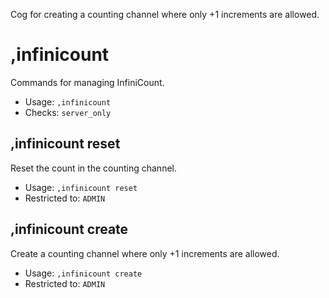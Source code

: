 Cog for creating a counting channel where only +1 increments are allowed.

# ,infinicount
Commands for managing InfiniCount.<br/>
 - Usage: `,infinicount`
 - Checks: `server_only`
## ,infinicount reset
Reset the count in the counting channel.<br/>
 - Usage: `,infinicount reset`
 - Restricted to: `ADMIN`
## ,infinicount create
Create a counting channel where only +1 increments are allowed.<br/>
 - Usage: `,infinicount create`
 - Restricted to: `ADMIN`
